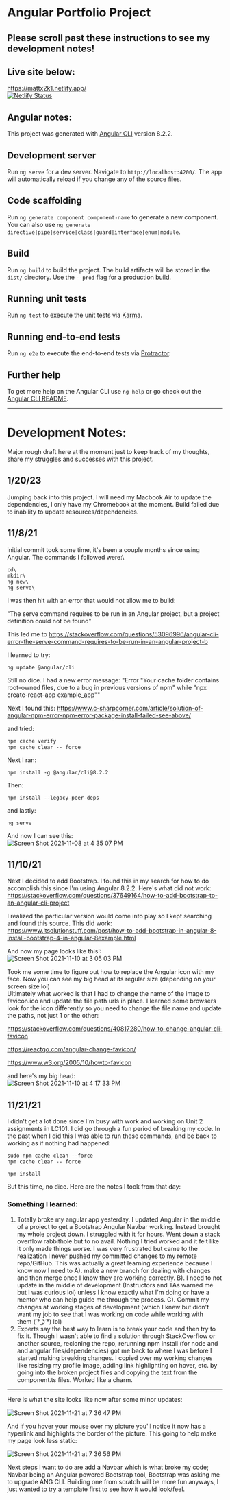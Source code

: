 # Angular Portfolio Project

## Please scroll past these instructions to see my development notes!

## Live site below:
https://mattx2k1.netlify.app/ \
[![Netlify Status](https://api.netlify.com/api/v1/badges/3ec0633c-c4d6-46e9-98f6-672cde573992/deploy-status)](https://app.netlify.com/sites/mattx2k1/deploys)

## Angular notes:

This project was generated with [Angular CLI](https://github.com/angular/angular-cli) version 8.2.2.

## Development server

Run `ng serve` for a dev server. Navigate to `http://localhost:4200/`. The app will automatically reload if you change any of the source files.

## Code scaffolding

Run `ng generate component component-name` to generate a new component. You can also use `ng generate directive|pipe|service|class|guard|interface|enum|module`.

## Build

Run `ng build` to build the project. The build artifacts will be stored in the `dist/` directory. Use the `--prod` flag for a production build.

## Running unit tests

Run `ng test` to execute the unit tests via [Karma](https://karma-runner.github.io).

## Running end-to-end tests

Run `ng e2e` to execute the end-to-end tests via [Protractor](http://www.protractortest.org/).

## Further help

To get more help on the Angular CLI use `ng help` or go check out the [Angular CLI README](https://github.com/angular/angular-cli/blob/master/README.md).


---------------------------------------------------------------------------------------------------------------------------------------------------------------------

# Development Notes: 
Major rough draft here at the moment just to keep track of my thoughts, share my struggles and successes with this project. 

## 1/20/23

Jumping back into this project. I will need my Macbook Air to update the dependencies, I only have my Chromebook at the moment. Build failed due to inability to update resources/dependencies.

## 11/8/21

initial commit took some time, it's been a couple months since using Angular. The commands I followed were:\

```
cd\
mkdir\
ng new\
ng serve\
```

I was then hit with an error that would not allow me to build:

"The serve command requires to be run in an Angular project, but a project definition could not be found"

This led me to https://stackoverflow.com/questions/53096996/angular-cli-error-the-serve-command-requires-to-be-run-in-an-angular-project-b

I learned to try:
```
ng update @angular/cli
```

Still no dice. I had a new error message: "Error "Your cache folder contains root-owned files, due to a bug in previous versions of npm" while "npx create-react-app example_app""

Next I found this: https://www.c-sharpcorner.com/article/solution-of-angular-npm-error-npm-error-package-install-failed-see-above/

and tried:
```
npm cache verify  
npm cache clear -- force  
```
Next I ran:
```
npm install -g @angular/cli@8.2.2
```
Then:
```
npm install --legacy-peer-deps
```
and lastly:
```
ng serve
```
And now I can see this:\
![Screen Shot 2021-11-08 at 4 35 07 PM](https://user-images.githubusercontent.com/44537080/140824271-ea77e417-9b78-4138-8a9a-13aeba9183f2.png)

## 11/10/21

Next I decided to add Bootstrap. I found this in my search for how to do accomplish this since I'm using Angular 8.2.2. Here's what did not work:\
https://stackoverflow.com/questions/37649164/how-to-add-bootstrap-to-an-angular-cli-project

I realized the particular version would come into play so I kept searching and found this source. This did work:\
https://www.itsolutionstuff.com/post/how-to-add-bootstrap-in-angular-8-install-bootstrap-4-in-angular-8example.html

And now my page looks like this!:\
![Screen Shot 2021-11-10 at 3 05 03 PM](https://user-images.githubusercontent.com/44537080/141185960-ae4afeb7-198e-40aa-aefd-4c026a0ad5e4.png)

Took me some time to figure out how to replace the Angular icon with my face. Now you can see my big head at its regular size (depending on your screen size lol)\
Ultimately what worked is that I had to change the name of the image to favicon.ico and update the file path urls in place. I learned some browsers look for the icon differently so you need to change the file name and update the paths, not just 1 or the other:

https://stackoverflow.com/questions/40817280/how-to-change-angular-cli-favicon

https://reactgo.com/angular-change-favicon/

https://www.w3.org/2005/10/howto-favicon

and here's my big head:\
![Screen Shot 2021-11-10 at 4 17 33 PM](https://user-images.githubusercontent.com/44537080/141195582-ada7d7d5-6bf5-42bd-b323-e5fb111ef1d6.png)

## 11/21/21

I didn't get a lot done since I'm busy with work and working on Unit 2 assignments in LC101. I did go through a fun period of breaking my code. In the past when I did this I was able to run these commands, and be back to working as if nothing had happened:
```
sudo npm cache clean --force 
npm cache clear -- force  
```
```
npm install
```
But this time, no dice. Here are the notes I took from that day:

### Something I learned:
1. Totally broke my angular app yesterday. I updated Angular in the middle of a project to get a Bootstrap Angular Navbar working. Instead brought my whole project down. I struggled with it for hours. Went down a stack overflow rabbithole but to no avail. Nothing I tried worked and it felt like it only made things worse. I was very frustrated but came to the realization I never pushed my committed changes to my remote repo/GitHub. This was actually a great learning experience because I know now I need to A). make a new branch for dealing with changes and then merge once I know they are working correctly. B). I need to not update in the middle of development (Instructors and TAs warned me but I was curious lol) unless I know exactly what I'm doing or have a mentor who can help guide me through the process. C). Commit my changes at working stages of development (which I knew but didn't want my job to see that I was working on code while working with them ( ͡° ͜ʖ ͡°) lol)
2. Experts say the best way to learn is to break your code and then try to fix it. Though I wasn't able to find a solution through StackOverflow or another source, recloning the repo, rerunning npm install (for node and and angular files/dependencies) got me back to where I was before I started making breaking changes. I copied over my working changes like resizing my profile image, adding link highlighting on hover, etc. by going into the broken project files and copying the text from the component.ts files. Worked like a charm.
------------------------------------------------------------------------

Here is what the site looks like now after some minor updates:

![Screen Shot 2021-11-21 at 7 36 47 PM](https://user-images.githubusercontent.com/44537080/142786105-c7a4ed05-da48-4f6c-9eec-a5f0080fac8e.png)

And if you hover your mouse over my picture you'll notice it now has a hyperlink and highlights the border of the picture. This going to help make my page look less static:


![Screen Shot 2021-11-21 at 7 36 56 PM](https://user-images.githubusercontent.com/44537080/142786293-8942074a-7089-42ba-8f2c-3aa453ff8462.png)


Next steps I want to do are add a Navbar which is what broke my code; Navbar being an Angular powered Bootstrap tool, Bootstrap was asking me to upgrade ANG CLI. Building one from scratch will be more fun anyways, I just wanted to try a template first to see how it would look/feel. 


